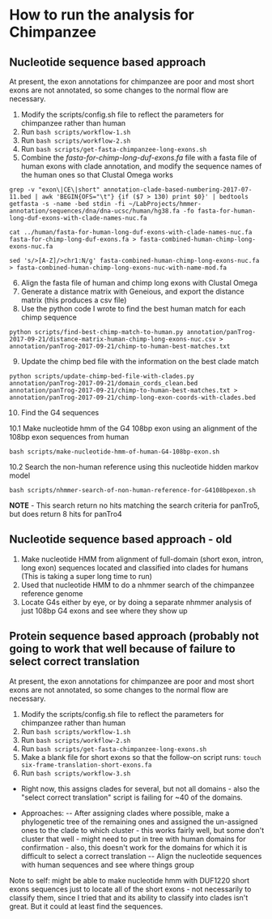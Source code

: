 # How to run the analysis for Chimpanzee

## Nucleotide sequence based approach

At present, the exon annotations for chimpanzee are poor and most short exons are not annotated, so some changes to the normal flow are necessary. 

1. Modify the scripts/config.sh file to reflect the parameters for chimpanzee rather than human
2. Run ```bash scripts/workflow-1.sh```
3. Run ```bash scripts/workflow-2.sh```
4. Run ```bash scripts/get-fasta-chimpanzee-long-exons.sh```
5. Combine the *fasta-for-chimp-long-duf-exons.fa* file with a fasta file of human exons with clade annotation, and modify the sequence names of the human ones so that Clustal Omega works 
```
grep -v "exon\|CE\|short" annotation-clade-based-numbering-2017-07-11.bed | awk 'BEGIN{OFS="\t"} {if ($7 > 130) print $0}' | bedtools getfasta -s -name -bed stdin -fi ~/LabProjects/hmmer-annotation/sequences/dna/dna-ucsc/human/hg38.fa -fo fasta-for-human-long-duf-exons-with-clade-names-nuc.fa

cat ../human/fasta-for-human-long-duf-exons-with-clade-names-nuc.fa fasta-for-chimp-long-duf-exons.fa > fasta-combined-human-chimp-long-exons-nuc.fa

sed 's/>[A-Z]/>chr1:N/g' fasta-combined-human-chimp-long-exons-nuc.fa > fasta-combined-human-chimp-long-exons-nuc-with-name-mod.fa
```

6. Align the fasta file of human and chimp long exons with Clustal Omega
7. Generate a distance matrix with Geneious, and export the distance matrix (this produces a csv file)
8. Use the python code I wrote to find the best human match for each chimp sequence

```
python scripts/find-best-chimp-match-to-human.py annotation/panTrog-2017-09-21/distance-matrix-human-chimp-long-exons-nuc.csv > annotation/panTrog-2017-09-21/chimp-to-human-best-matches.txt
```

9. Update the chimp bed file with the information on the best clade match

```
python scripts/update-chimp-bed-file-with-clades.py annotation/panTrog-2017-09-21/domain_cords_clean.bed annotation/panTrog-2017-09-21/chimp-to-human-best-matches.txt > annotation/panTrog-2017-09-21/chimp-long-exon-coords-with-clades.bed
```

10. Find the G4 sequences

10.1 Make nucleotide hmm of the G4 108bp exon using an alignment of the 108bp exon sequences from human
```
bash scripts/make-nucleotide-hmm-of-human-G4-108bp-exon.sh 
```

10.2 Search the non-human reference using this nucleotide hidden markov model
```
bash scripts/nhmmer-search-of-non-human-reference-for-G4108bpexon.sh
```
**NOTE** - This search return no hits matching the search criteria for panTro5, but does return 8 hits for panTro4

## Nucleotide sequence based approach -  old

1. Make nucleotide HMM from alignment of full-domain (short exon, intron, long exon) sequences located and classified into clades for humans (This is taking a super long time to run)
2. Used that nucleotide HMM to do a nhmmer search of the chimpanzee reference genome
3. Locate G4s either by eye, or by doing a separate nhmmer analysis of just 108bp G4 exons and see where they show up

## Protein sequence based approach (probably not going to work that well because of failure to select correct translation
At present, the exon annotations for chimpanzee are poor and most short exons are not annotated, so some changes to the normal flow are necessary. 

1. Modify the scripts/config.sh file to reflect the parameters for chimpanzee rather than human
2. Run ```bash scripts/workflow-1.sh```
3. Run ```bash scripts/workflow-2.sh```
4. Run ```bash scripts/get-fasta-chimpanzee-long-exons.sh```
5. Make a blank file for short exons so that the follow-on script runs: ``` touch six-frame-translation-short-exons.fa ```
6. Run ```bash scripts/workflow-3.sh```
- Right now, this assigns clades for several, but not all domains - also the "select correct translation" script is failing for ~40 of the domains.  

- Approaches: 
-- After assigning clades where possible, make a phylogenetic tree of the remaining ones and assigned the un-assigned ones to the clade to which cluster - this works fairly well, but some don't cluster that well - might need to put in tree with human domains for confirmation - also, this doesn't work for the domains for which it is difficult to select a correct translation 
-- Align the nucleotide sequences with human sequences and see where things group

Note to self: might be able to make nucleotide hmm with DUF1220 short exons sequences just to locate all of the short exons - not necessarily to classify them, since I tried that and its ability to classify into clades isn't great.  But it could at least find the sequences.  
